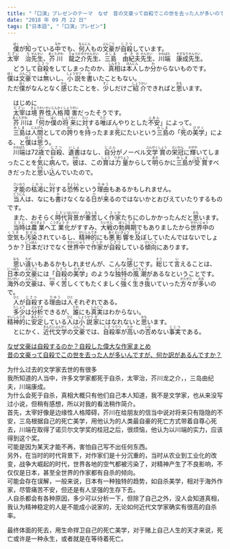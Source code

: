 ```yaml
---
title: "「口演」プレゼンのテーマ　なぜ　昔の文豪って自殺でこの世を去った人が多いのですか"
date: "2018 年 09 月 22 日"
tags: ["日本語", "「口演」プレゼン"]
---
```

<div class="entry-content">
<p>　<ruby><rb>僕</rb><rt>ぼく</rt></ruby>が<ruby><rb>知</rb><rt>し</rt></ruby>っている<ruby><rb>中</rb><rt>なか</rt></ruby>でも、<ruby><rb>何人</rb><rt>なんにん</rt></ruby>もの<ruby><rb>文豪</rb><rt>ぶんごう</rt></ruby>が<ruby><rb>自殺</rb><rt>じさつ</rt></ruby>しています。<br>
<ruby><rb>太宰</rb><rt>だざい</rt></ruby>　<ruby><rb>治</rb><rt>ち</rt></ruby><ruby><rb>先生</rb><rt>せんせい</rt></ruby>、<ruby><rb>芥川</rb><rt>あくたがわ</rt></ruby>　<ruby><rb>龍之介</rb><rt>りゅうのすけ</rt></ruby><ruby><rb>先生</rb><rt>せんせい</rt></ruby>、<ruby><rb>三島</rb><rt>みしま</rt></ruby>　<ruby><rb>由紀夫</rb><rt>ゆきお</rt></ruby><ruby><rb>先生</rb><rt>せんせい</rt></ruby>、<ruby><rb>川端</rb><rt>かわばた</rt></ruby>　<ruby><rb>康成</rb><rt>やすなり</rt></ruby><ruby><rb>先生</rb><rt>せんせい</rt></ruby>。<br>
　どうして<ruby><rb>自殺</rb><rt>じさつ</rt></ruby>をしてしまったのか、<ruby><rb>真相</rb><rt>しんそう</rt></ruby>は<ruby><rb>本人</rb><rt>ほんにん</rt></ruby>しか<ruby><rb>分</rb><rt>わ</rt></ruby>からないものです。<br>
<ruby><rb>僕</rb><rt>ぼく</rt></ruby>は<ruby><rb>文豪</rb><rt>ぶんごう</rt></ruby>では<ruby><rb>無</rb><rt>な</rt></ruby>いし、<ruby><rb>小説</rb><rt>しょうせつ</rt></ruby>を<ruby><rb>書</rb><rt>か</rt></ruby>いたこともない。<br>
ただ<ruby><rb>僕</rb><rt>ぼく</rt></ruby>がなんとなく<ruby><rb>感</rb><rt>かん</rt></ruby>じたことを、<ruby><rb>少</rb><rt>すこ</rt></ruby>しだけご<ruby><rb>紹介</rb><rt>しょうかい</rt></ruby>できればと<ruby><rb>思</rb><rt>おも</rt></ruby>います。</p>
<p>
<span id="more-304"></span>
</p><p><span id="more-772"></span></p>
<p>　はじめに<br>
　<ruby><rb>太宰</rb><rt>だざい</rt></ruby>は<ruby><rb>境界</rb><rt>きょうかい</rt></ruby><ruby><rb>性</rb><rt>せい</rt></ruby><ruby><rb>人格</rb><rt>じんかく</rt></ruby><ruby><rb>障害</rb><rt>しょうがい</rt></ruby>だったそうです。<br>
　<ruby><rb>芥川</rb><rt>あくたがわ</rt></ruby>は「<ruby><rb>何</rb><rt>なに</rt></ruby>か<ruby><rb>僕</rb><rt>ぼく</rt></ruby>の<ruby><rb>将来</rb><rt>しょうらい</rt></ruby>に<ruby><rb>対</rb><rt>たい</rt></ruby>する<ruby><rb>唯</rb><rt>ただ</rt></ruby>ぼんやりとした<ruby><rb>不安</rb><rt>ふあん</rt></ruby>」によって。<br>
　<ruby><rb>三島</rb><rt>みしま</rt></ruby>は<ruby><rb>人間</rb><rt>にんげん</rt></ruby>としての<ruby><rb>誇</rb><rt>ほこ</rt></ruby>りを<ruby><rb>持</rb><rt>も</rt></ruby>ったまま<ruby><rb>死</rb><rt>し</rt></ruby>にたいという<ruby><rb>三島</rb><rt>みしま</rt></ruby>の「<ruby><rb>死</rb><rt>し</rt></ruby>の<ruby><rb>美学</rb><rt>びがく</rt></ruby>」による、と<ruby><rb>僕</rb><rt>ぼく</rt></ruby>は<ruby><rb>思</rb><rt>おも</rt></ruby>う。<br>
　<ruby><rb>川端</rb><rt>かわばた</rt></ruby>は72<ruby><rb>歳</rb><rt>さい</rt></ruby>で<ruby><rb>自殺</rb><rt>じさつ</rt></ruby>、<ruby><rb>遺書</rb><rt>いしょ</rt></ruby>はなし、<ruby><rb>自分</rb><rt>じぶん</rt></ruby>がノーベル<ruby><rb>文学</rb><rt>ぶんがく</rt></ruby><ruby><rb>賞</rb><rt>しょう</rt></ruby>の<ruby><rb>栄冠</rb><rt>えいかん</rt></ruby>に<ruby><rb>輝</rb><rt>かがや</rt></ruby>いてしまったことを<ruby><rb>気</rb><rt>き</rt></ruby>に<ruby><rb>病</rb><rt>や</rt></ruby>んで。<ruby><rb>彼</rb><rt>かれ</rt></ruby>は、この<ruby><rb>賞</rb><rt>しょう</rt></ruby>は<ruby><rb>力量</rb><rt>りきりょう</rt></ruby>からして<ruby><rb>明</rb><rt>あき</rt></ruby>らかに<ruby><rb>三島</rb><rt>みしま</rt></ruby>が<ruby><rb>受賞</rb><rt>じゅしょう</rt></ruby>すべきだったと<ruby><rb>思</rb><rt>おも</rt></ruby>い<ruby><rb>込</rb><rt>こ</rt></ruby>んでいたので。</p>
<p>
　<ruby><rb>才能</rb><rt>さいのう</rt></ruby>の<ruby><rb>枯渇</rb><rt>こかつ</rt></ruby>に<ruby><rb>対</rb><rt>たい</rt></ruby>する<ruby><rb>恐怖</rb><rt>きょうふ</rt></ruby>という<ruby><rb>理由</rb><rt>りゆう</rt></ruby>もあるかもしれません。<br>
　<ruby><rb>当人</rb><rt>とうにん</rt></ruby>は、なにも<ruby><rb>書</rb><rt>か</rt></ruby>けなくなる<ruby><rb>日</rb><rt>ひ</rt></ruby>が<ruby><rb>来</rb><rt>く</rt></ruby>るのではないかとおびえていたりするものです。<br>
　また、おそらく<ruby><rb>時代</rb><rt>じだい</rt></ruby><ruby><rb>背景</rb><rt>はいけい</rt></ruby>が<ruby><rb>重苦</rb><rt>おもくる</rt></ruby>しく<ruby><rb>作家</rb><rt>さっか</rt></ruby>たちにのしかかったんだと<ruby><rb>思</rb><rt>おも</rt></ruby>います。<br>
　<ruby><rb>当時</rb><rt>とうじ</rt></ruby>は<ruby><rb>農業</rb><rt>のうぎょう</rt></ruby>へ<ruby><rb>工業</rb><rt>こうぎょう</rt></ruby><ruby><rb>化</rb><rt>か</rt></ruby>がすすみ、<ruby><rb>大戦</rb><rt>たいせん</rt></ruby>の<ruby><rb>勃興</rb><rt>ぼっこう</rt></ruby><ruby><rb>期</rb><rt>き</rt></ruby>でもありましたから<ruby><rb>世界中</rb><rt>せかいじゅう</rt></ruby>の<ruby><rb>空気</rb><rt>くうき</rt></ruby>も<ruby><rb>汚染</rb><rt>おせん</rt></ruby>されているし、<ruby><rb>精神</rb><rt>せいしん</rt></ruby><ruby><rb>的</rb><rt>てき</rt></ruby>にも<ruby><rb>悪影響</rb><rt>あくえいきょう</rt></ruby>を<ruby><rb>及</rb><rt>およ</rt></ruby>ぼしていたんではないでしょうか？<ruby><rb>日本</rb><rt>にっぽん</rt></ruby>だけでなく<ruby><rb>世界中</rb><rt>せかいじゅう</rt></ruby>で<ruby><rb>作家</rb><rt>さっか</rt></ruby>が<ruby><rb>自殺</rb><rt>じさつ</rt></ruby>している<ruby><rb>傾向</rb><rt>けいこう</rt></ruby>にあります。</p>
<p>
　<ruby><rb>思</rb><rt>おも</rt></ruby>い<ruby><rb>違</rb><rt>ちが</rt></ruby>いもあるかもしれませんが、こんな<ruby><rb>感</rb><rt>かん</rt></ruby>じです。<ruby><rb>総</rb><rt>そう</rt></ruby>じて<ruby><rb>言</rb><rt>い</rt></ruby>えることは、<ruby><rb>日本</rb><rt>にっぽん</rt></ruby>の<ruby><rb>文豪</rb><rt>ぶんごう</rt></ruby>には「<ruby><rb>自殺</rb><rt>じさつ</rt></ruby>の<ruby><rb>美学</rb><rt>びがく</rt></ruby>」のような<ruby><rb>独特</rb><rt>どくとく</rt></ruby>の<ruby><rb>風潮</rb><rt>ふうちょう</rt></ruby>があるなということです。<ruby><rb>海外</rb><rt>かいがい</rt></ruby>の<ruby><rb>文豪</rb><rt>ぶんごう</rt></ruby>は、<ruby><rb>辛</rb><rt>から</rt></ruby>く<ruby><rb>苦</rb><rt>くる</rt></ruby>しくてもたくましく<ruby><rb>強</rb><rt>つよ</rt></ruby>く<ruby><rb>生</rb><rt>い</rt></ruby>き<ruby><rb>抜</rb><rt>ぬ</rt></ruby>いていった<ruby><rb>方々</rb><rt>かたがた</rt></ruby>が<ruby><rb>多</rb><rt>おお</rt></ruby>いので。<br>
　<ruby><rb>人</rb><rt>ひと</rt></ruby>が<ruby><rb>自殺</rb><rt>じさつ</rt></ruby>する<ruby><rb>理由</rb><rt>りゆう</rt></ruby>は<ruby><rb>人</rb><rt>ひと</rt></ruby>それぞれである。<br>
　<ruby><rb>多少</rb><rt>たしょう</rt></ruby>は<ruby><rb>分析</rb><rt>ぶんせき</rt></ruby>できるが、<ruby><rb>誰</rb><rt>だれ</rt></ruby>にも<ruby><rb>真実</rb><rt>しんじつ</rt></ruby>はわからない。<br>
<ruby><rb>精神</rb><rt>せいしん</rt></ruby><ruby><rb>的</rb><rt>てき</rt></ruby>に<ruby><rb>安定</rb><rt>あんてい</rt></ruby>している<ruby><rb>人</rb><rt>ひと</rt></ruby>は<ruby><rb>小説</rb><rt>しょうせつ</rt></ruby><ruby><rb>家</rb><rt>か</rt></ruby>にはなれないと<ruby><rb>思</rb><rt>おも</rt></ruby>います。<br>
　とにかく、<ruby><rb>近代</rb><rt>きんだい</rt></ruby><ruby><rb>文学</rb><rt>ぶんがく</rt></ruby>の<ruby><rb>文豪</rb><rt>ぶんごう</rt></ruby>では、<ruby>自殺<rt>じさつ</rt></ruby><ruby><rb>率</rb><rt>りつ</rt></ruby>が<ruby><rb>高</rb><rt>たか</rt></ruby>いの<ruby><rb>否</rb><rt>いな</rt></ruby>めない<ruby><rb>事実</rb><rt>じじつ</rt></ruby>である。</p>
<p><a href="https://matome.naver.jp/odai/2143600208964286001">なぜ文豪は自殺するのか？自殺した偉大な作家まとめ<br>
</a><a href="https://detail.chiebukuro.yahoo.co.jp/qa/question_detail/q1470792074">昔の文豪って自殺でこの世を去った人が多いんですが、何か訳があるんですか？</a></p>
<p>为什么过去的文学家去世的有很多<br>
我所知道的人当中，许多文学家都死于自杀，太宰治，芥川龙之介，，三岛由纪夫，川端康成。<br>
为什么会死于自杀，真相大概只有他们自己本人知道，我不是文学家，也从来没写过小说，但稍有感想，所以对我的看法稍作简介。<br>
首先，太宰好像是边缘性人格障碍，芥川在给朋友的信当中说对将来只有隐隐的不安，三岛根据自己的死亡美学，用他认为的人类最自豪的死亡方式带着自尊心死去，川端在取得了诺贝尔文学奖的桂冠之后，很烦恼，他认为以川端的实力，应该得到这个奖。<br>
可能是因为某天才能不再，害怕自己写不出任何东西。<br>
另外，在当时的时代背景下，对作家们是十分沉重的，当时从农业到工业化的改变，战争大崛起的时代，世界各地的空气都被污染了，对精神产生了不良影响，不仅仅是日本，甚至全世界的作家都有自杀的倾向。<br>
可能会存在误解，一般来说，日本有一种独特的趋势，如自杀美学，相对于海外作家，尽管痛苦不安，但还是有人坚强的生存下去。<br>
人自杀都会有各种原因，多少可以分析一下，但除了自己之外，没人会知道真相，我认为精神稳定的人是不能成小说家的，无论如何近代文学家确实有很高的自杀率。</p>
<p>最终体面的死去，用生命捍卫自己的死亡美学，对于赌上自己人生的天才来说，死亡或许是一种永生，或者就是在等待着死亡。</p>
</div>